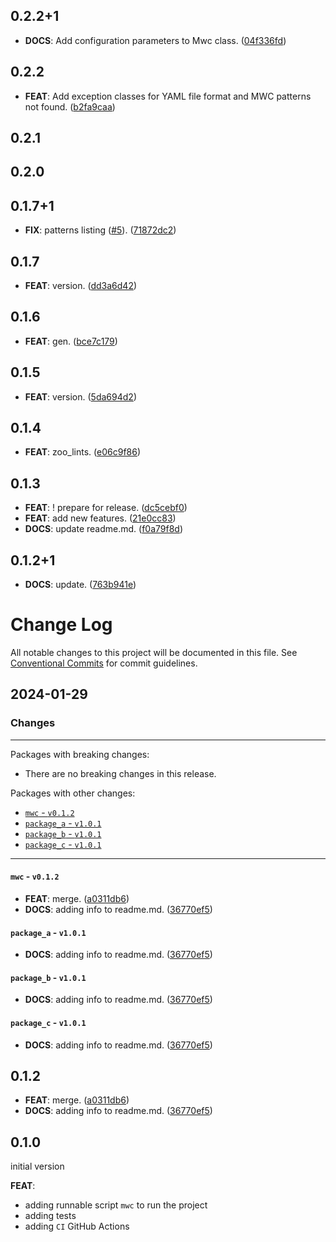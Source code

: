 ## 0.2.2+1

 - **DOCS**: Add configuration parameters to Mwc class. ([04f336fd](https://github.com/zoocityboy/melos_workspace_cleaner/commit/04f336fd8e7d015e7f7b20c616df1243df09a321))

## 0.2.2

 - **FEAT**: Add exception classes for YAML file format and MWC patterns not found. ([b2fa9caa](https://github.com/zoocityboy/melos_workspace_cleaner/commit/b2fa9caacd38db164fa9a579b6a839792e2635bb))

## 0.2.1

## 0.2.0

## 0.1.7+1

 - **FIX**: patterns listing ([#5](https://github.com/zoocityboy/melos_workspace_cleaner/issues/5)). ([71872dc2](https://github.com/zoocityboy/melos_workspace_cleaner/commit/71872dc259d4638a5a3c28febebdcb6d27ff19df))

## 0.1.7

 - **FEAT**: version. ([dd3a6d42](https://github.com/zoocityboy/melos_workspace_cleaner/commit/dd3a6d4295ae61dea2c0aec6c91d3d8afc630646))

## 0.1.6

 - **FEAT**: gen. ([bce7c179](https://github.com/zoocityboy/melos_workspace_cleaner/commit/bce7c17945ffe87b376b43817649c1817f27838f))

## 0.1.5

 - **FEAT**: version. ([5da694d2](https://github.com/zoocityboy/melos_workspace_cleaner/commit/5da694d27f57aeb8e498310e4985d5dde1625bf7))

## 0.1.4

 - **FEAT**: zoo_lints. ([e06c9f86](https://github.com/zoocityboy/melos_workspace_cleaner/commit/e06c9f863b43d0366bee32049c0a1d3faff78bea))

## 0.1.3

 - **FEAT**: ! prepare for release. ([dc5cebf0](https://github.com/zoocityboy/melos_workspace_cleaner/commit/dc5cebf0d91dd6a08f242bc09301d5d54ae935e1))
 - **FEAT**: add new features. ([21e0cc83](https://github.com/zoocityboy/melos_workspace_cleaner/commit/21e0cc8329adeaa3b1c653cab9a60c4a3643e294))
 - **DOCS**: update readme.md. ([f0a79f8d](https://github.com/zoocityboy/melos_workspace_cleaner/commit/f0a79f8de80a6dce2fa4398d5b4e7a1044adea6c))

## 0.1.2+1

 - **DOCS**: update. ([763b941e](https://github.com/zoocityboy/melos_workspace_cleaner/commit/763b941e0af5787177a5f81ec27c88f63ad0e6f6))

# Change Log

All notable changes to this project will be documented in this file.
See [Conventional Commits](https://conventionalcommits.org) for commit guidelines.

## 2024-01-29

### Changes

---

Packages with breaking changes:

 - There are no breaking changes in this release.

Packages with other changes:

 - [`mwc` - `v0.1.2`](#mwc---v012)
 - [`package_a` - `v1.0.1`](#package_a---v101)
 - [`package_b` - `v1.0.1`](#package_b---v101)
 - [`package_c` - `v1.0.1`](#package_c---v101)

---

#### `mwc` - `v0.1.2`

 - **FEAT**: merge. ([a0311db6](https://github.com/zoocityboy/melos_workspace_cleaner/commit/a0311db6875d4e8dc272e998df2a4d8c0ba7d933))
 - **DOCS**: adding info to readme.md. ([36770ef5](https://github.com/zoocityboy/melos_workspace_cleaner/commit/36770ef51d432e4427a9e6decf1c02e8fbb3a1f3))

#### `package_a` - `v1.0.1`

 - **DOCS**: adding info to readme.md. ([36770ef5](https://github.com/zoocityboy/melos_workspace_cleaner/commit/36770ef51d432e4427a9e6decf1c02e8fbb3a1f3))

#### `package_b` - `v1.0.1`

 - **DOCS**: adding info to readme.md. ([36770ef5](https://github.com/zoocityboy/melos_workspace_cleaner/commit/36770ef51d432e4427a9e6decf1c02e8fbb3a1f3))

#### `package_c` - `v1.0.1`

 - **DOCS**: adding info to readme.md. ([36770ef5](https://github.com/zoocityboy/melos_workspace_cleaner/commit/36770ef51d432e4427a9e6decf1c02e8fbb3a1f3))

## 0.1.2

 - **FEAT**: merge. ([a0311db6](https://github.com/zoocityboy/melos_workspace_cleaner/commit/a0311db6875d4e8dc272e998df2a4d8c0ba7d933))
 - **DOCS**: adding info to readme.md. ([36770ef5](https://github.com/zoocityboy/melos_workspace_cleaner/commit/36770ef51d432e4427a9e6decf1c02e8fbb3a1f3))

## 0.1.0
initial version

**FEAT**:
- adding runnable script `mwc` to run the project
- adding tests
- adding `CI` GitHub Actions 

